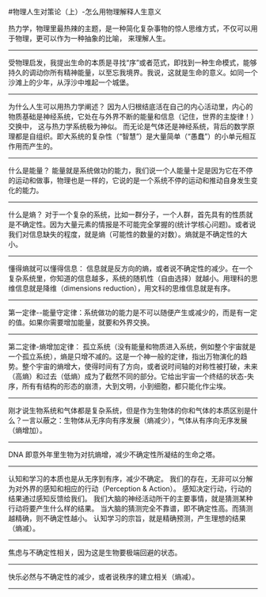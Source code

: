 #﻿物理人生对策论（上）-怎么用物理解释人生意义

热力学，物理里最热辣的主题，是一种简化复杂事物的惊人思维方式，不仅可以用于物理，更可以作为一种抽象的比喻， 来理解人生。

---

受物理启发，我提出生命的本质是寻找“序”或者范式，即找到一种生命模式，能够持久的调动你所有精神能量，以至忘我境界。我说，这就是生命的意义。如同一个沙滩上的少年，从浮沙中堆起一个城堡。

---

为什么人生可以用热力学阐述？ 因为人归根结底活在自己的内心活动里，内心的物质基础是神经系统，它处在与外界不断的能量和信息（记住，世界的主旋律！）交换中， 这与热力学系统极为神似。 而无论是气体还是神经系统，背后的数学原理都是自组织。即大系统的复杂性（“智慧”）是大量简单（“愚蠢”）的小单元相互作用而产生的。

---

什么是能量？ 能量就是系统做功的能力，我们说一个人能量十足是因为它在不停的运动和做事，物理也是一样的，它说的是一个系统不停的运动和推动自身发生变化的能力。

---

什么是熵？ 对于一个复杂的系统，比如一群分子，一个人群，首先具有的性质就是不确定性。因为大量元素的情报是不可能完全掌握的(统计学核心问题)。或者说我们对信息缺失的程度，就是熵（可能性的数量的对数）。熵就是不确定性的大小。

---

懂得熵就可以懂得信息： 信息就是反方向的熵，或者说不确定性的减少。在一个复杂系统里，你知道的信息越多，系统的随机性（自由选择）就越小。用理科的思维信息就是降维（dimensions reduction），用文科的思维信息就是有序。

---

第一定律--能量守定律：系统做功的能力是不可以随便产生或减少的，而是有一定的值。如果你需要增加能量，就要和外界交换。

---

第二定律-熵增加定律： 孤立系统（没有能量和物质进入系统，例如整个宇宙就是一个孤立系统），熵是只增不减的。这是一个神一般的定律，指出万物演化的趋势。整个宇宙的熵增大，使得时间有了方向，或者说时间轴的对称性被打破，未来（高熵）和过去（低熵）成为了截然不同的部分。它给出宇宙一个终结的状态-失序，所有有结构的形态的崩溃，大到文明，小到细胞，都只能化作尘埃。

---

刚才说生物系统和气体都是复杂系统，但是作为生物体的你和气体的本质区别是什么？一言以蔽之：生物体从无序向有序发展（熵减少），气体从有序向无序发展（熵增加）。

---

DNA 即意外年里生物为对抗熵增，减少不确定性所凝结的生命之塔。

---

认知和学习的本质也是从无序到有序，减少不确定。 我们的存在，无非可以分解为对外界的感知和相应的行动（Perception & Action）。 感知决定行动，行动的结果通过感知反馈给我们。 我们大脑的神经活动所干的主要事情，就是猜测某种行动将要产生什么样的结果。 当大脑的猜测完全不靠谱，即不确定性高。而猜测越精确，则不确定性越小。 认知学习的宗旨，就是精确预测，产生理想的结果（熵减）。

---

焦虑与不确定性相关，因为这是生物要极端回避的状态。

---

快乐必然与不确定性的减少，或者说秩序的建立相关（熵减）。

---

